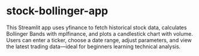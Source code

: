 # stock-bollinger-app
This Streamlit app uses yfinance to fetch historical stock data, calculates Bollinger Bands with mplfinance, and plots a candlestick chart with volume. Users can enter a ticker, choose a date range, adjust parameters, and view the latest trading data—ideal for beginners learning technical analysis.
